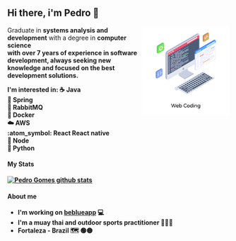 ## Hi there, i'm Pedro 👋

<img src="https://github.com/pehgomes/pehgomes/blob/master/Lovepik_com-450083974-Grab%20this%20amazing%20isometric%20illustration%20of%20web%20coding.png" min-width="400px" max-width="400px" width="200px" align="right">

<span style="font-family: sans-serif; font-size:2px;">

</span>
<p align="left"> 
  Graduate in <b>systems analysis and development</b> with a degree in <b>computer science<b/> <br>
  with over <b>7 years of experience<b/> in software development, always seeking new knowledge and focused on the <b>best development solutions<b/>.
</p>

<p>
  I'm interested in:
  ☕ Java<br>
  🍃 Spring<br>
  📨 RabbitMQ<br>
  🐳 Docker<br>
  ☁️ AWS<br>
  :atom_symbol: React React native<br>
  🍃 Node<br>
  🐍 Python<br>
</p>  

#### My Stats

[![Pedro Gomes github stats](https://github-readme-stats.vercel.app/api?username=pehgomes&include_all_commits=true&count_private=true&show_icons=true&line_height=15&title_color=FcFcFc&icon_color=fcfcfc&text_color=fcfcfc&bg_color=24292f)](https://github.com/pehgomes)

#### About me
- I'm working on [beblueapp](https://www.beblue.com.br/) 💻
- I'm a muay thai and outdoor sports practitioner 🥊🏃‍🚴‍
- Fortaleza - Brazil 🗺 🟢🟡
